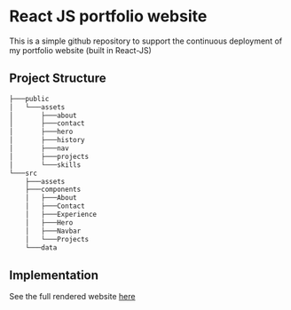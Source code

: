 # React JS portfolio website
This is a simple github repository to support the continuous deployment of my portfolio website (built in React-JS)

## Project Structure
```bash
├───public
│   └───assets
│       ├───about
│       ├───contact
│       ├───hero
│       ├───history
│       ├───nav
│       ├───projects
│       └───skills
└───src
    ├───assets
    ├───components
    │   ├───About
    │   ├───Contact
    │   ├───Experience
    │   ├───Hero
    │   ├───Navbar
    │   └───Projects
    └───data
```
## Implementation
See the full rendered website <a href=http://joeyrussoniello.netlify.app>here</a>
